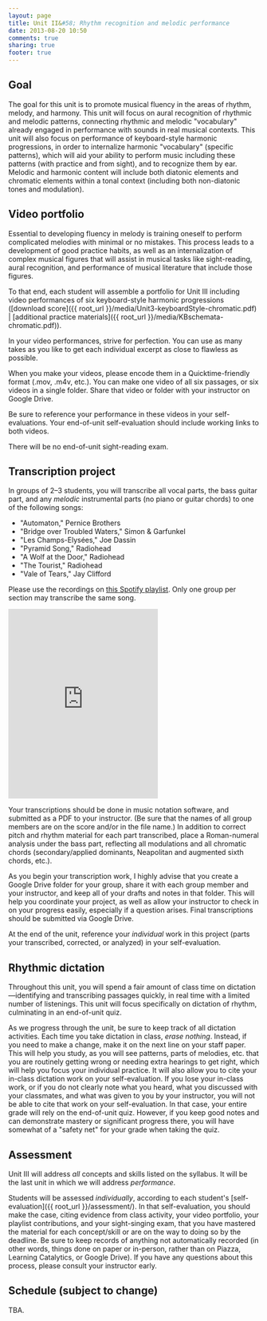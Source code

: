 ```yaml
---
layout: page
title: Unit II&#58; Rhythm recognition and melodic performance
date: 2013-08-20 10:50
comments: true
sharing: true
footer: true
---
```


## Goal ##

The goal for this unit is to promote musical fluency in the areas of rhythm, melody, and harmony. This unit will focus on aural recognition of rhythmic and melodic patterns, connecting rhythmic and melodic "vocabulary" already engaged in performance with sounds in real musical contexts. This unit will also focus on performance of keyboard-style harmonic progressions, in order to internalize harmonic "vocabulary" (specific patterns), which will aid your ability to perform music including these patterns (with practice and from sight), and to recognize them by ear. Melodic and harmonic content will include both diatonic elements and chromatic elements within a tonal context (including both non-diatonic tones and modulation).

## Video portfolio ##

Essential to developing fluency in melody is training oneself to perform complicated melodies with minimal or no mistakes. This process leads to a development of good practice habits, as well as an internalization of complex musical figures that will assist in musical tasks like sight-reading, aural recognition, and performance of musical literature that include those figures.

To that end, each student will assemble a portfolio for Unit III including video performances of six keyboard-style harmonic progressions ([download score]({{ root_url }}/media/Unit3-keyboardStyle-chromatic.pdf) | [additional practice materials]({{ root_url }}/media/KBschemata-chromatic.pdf)).  

In your video performances, strive for perfection. You can use as many takes as you like to get each individual excerpt as close to flawless as possible. 

When you make your videos, please encode them in a Quicktime-friendly format (.mov, .m4v, etc.). You can make one video of all six passages, or six videos in a single folder. Share that video or folder with your instructor on Google Drive.

Be sure to reference your performance in these videos in your self-evaluations. Your end-of-unit self-evaluation should include working links to both videos.

There will be no end-of-unit sight-reading exam.

## Transcription project ##

In groups of 2–3 students, you will transcribe all vocal parts, the bass guitar part, and any *melodic* instrumental parts (no piano or guitar chords) to one of the following songs:

- "Automaton," Pernice Brothers  
- "Bridge over Troubled Waters," Simon & Garfunkel  
- "Les Champs-Elysées," Joe Dassin  
- "Pyramid Song," Radiohead  
- "A Wolf at the Door," Radiohead  
- "The Tourist," Radiohead  
- "Vale of Tears," Jay Clifford

Please use the recordings on [this Spotify playlist](http://open.spotify.com/user/kris.shaffer/playlist/2Z8KaGzvr7vdHcCf26vCmA). Only one group per section may transcribe the same song. 

<iframe src="https://embed.spotify.com/?uri=spotify:user:kris.shaffer:playlist:2Z8KaGzvr7vdHcCf26vCmA" width="300" height="380" frameborder="0" allowtransparency="true"></iframe> 

Your transcriptions should be done in music notation software, and submitted as a PDF to your instructor. (Be sure that the names of all group members are on the score and/or in the file name.) In addition to correct pitch and rhythm material for each part transcribed, place a Roman-numeral analysis under the bass part, reflecting all modulations and all chromatic chords (secondary/applied dominants, Neapolitan and augmented sixth chords, etc.).

As you begin your transcription work, I highly advise that you create a Google Drive folder for your group, share it with each group member and your instructor, and keep all of your drafts and notes in that folder. This will help you coordinate your project, as well as allow your instructor to check in on your progress easily, especially if a question arises. Final transcriptions should be submitted via Google Drive.

At the end of the unit, reference your *individual* work in this project (parts your transcribed, corrected, or analyzed) in your self-evaluation.

## Rhythmic dictation ##

Throughout this unit, you will spend a fair amount of class time on dictation—identifying and transcribing passages quickly, in real time with a limited number of listenings. This unit will focus specifically on dictation of rhythm, culminating in an end-of-unit quiz. 

As we progress through the unit, be sure to keep track of all dictation activities. Each time you take dictation in class, *erase nothing*. Instead, if you need to make a change, make it on the next line on your staff paper. This will help you study, as you will see patterns, parts of melodies, etc. that you are routinely getting wrong or needing extra hearings to get right, which will help you focus your individual practice. It will also allow you to cite your in-class dictation work on your self-evaluation. If you lose your in-class work, or if you do not clearly note what you heard, what you discussed with your classmates, and what was given to you by your instructor, you will not be able to cite that work on your self-evaluation. In that case, your entire grade will rely on the end-of-unit quiz. However, if you keep good notes and can demonstrate mastery or significant progress there, you will have somewhat of a "safety net" for your grade when taking the quiz.

## Assessment ##

Unit III will address *all* concepts and skills listed on the syllabus. It will be the last unit in which we will address *performance*.

Students will be assessed *individually*, according to each student's [self-evaluation]({{ root_url }}/assessment/). In that self-evaluation, you should make the case, citing evidence from class activity, your video portfolio, your playlist contributions, and your sight-singing exam, that you have mastered the material for each concept/skill or are on the way to doing so by the deadline. Be sure to keep records of anything not automatically recorded (in other words, things done on paper or in-person, rather than on Piazza, Learning Catalytics, or Google Drive). If you have any questions about this process, please consult your instructor early. 

## Schedule (subject to change) ##

TBA.